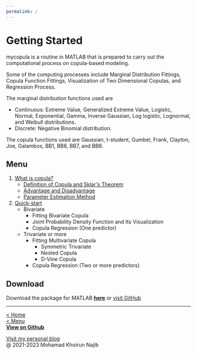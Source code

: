 ```yaml
---
permalink: /
---
```

# Getting Started

mycopula is a routine in MATLAB that is prepared to carry out the computational process on copula-based modeling.

Some of the computing processes include Marginal Distribution Fittings, Copula Function Fittings, Visualization of Two Dimensional Copulas, and Regression Process.

The marginal distribution functions used are

- Continuous: Extreme Value, Generalized Extreme Value, Logistic, Normal, Exponential, Gamma, Inverse Gaussian, Log logistic, Lognormal, and Weibull distributions.
- Discrete: Negative Binomial distribution.

The copula functions used are Gaussian, t-student, Gumbel, Frank, Clayton, Joe, Galambos, BB1, BB6, BB7, and BB8.

## Menu

1. [What is copula?](what-is-copula.md)
    - [Definition of Copula and Sklar's Theorem](definition.md)
    - [Advantage and Disadvantage](advantage.md)
    - [Parameter Estimation Method](parameter.md)
2. [Quick-start](quickstart)
    - Bivariate
        - Fitting Bivariate Copula
        - Joint Probability Density Function and Its Visualization
        - Copula Regression (One predictor)
    - Trivariate or more
        - Fitting Multivariate Copula
            - Symmetric Trivariate
            - Nested Copula
            - D-Vine Copula
        - Copula Regression (Two or more predictors)

## Download

Download the package for MATLAB [**here**](#) or [visit GitHub](https://github.com/mkhoirun-najiboi/mycopula)

---
[< Home](README.md)\
[< Menu](README.md#menu)\
[**View on Github**](https://github.com/mkhoirun-najiboi/mycopula)

[Visit my personal blog](https://emkanajib.blogspot.com/)\
@ 2021-2023 Mohamad Khoirun Najib
